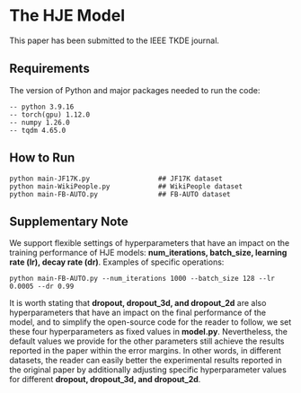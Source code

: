 # The HJE Model
This paper has been submitted to the IEEE TKDE journal.
## Requirements
The version of Python and major packages needed to run the code:
   
    -- python 3.9.16
    -- torch(gpu) 1.12.0
    -- numpy 1.26.0
    -- tqdm 4.65.0

## How to Run
```
python main-JF17K.py                 ## JF17K dataset
python main-WikiPeople.py            ## WikiPeople dataset
python main-FB-AUTO.py               ## FB-AUTO dataset
```

## Supplementary Note
We support flexible settings of hyperparameters that have an impact on the training performance of HJE models: **num_iterations, batch_size, learning rate (lr), decay rate (dr)**. Examples of specific operations:
```
python main-FB-AUTO.py --num_iterations 1000 --batch_size 128 --lr 0.0005 --dr 0.99
```
It is worth stating that **dropout, dropout_3d, and dropout_2d** are also hyperparameters that have an impact on the final performance of the model, and to simplify the open-source code for the reader to follow, we set these four hyperparameters as fixed values in **model.py**. Nevertheless, the default values we provide for the other parameters still achieve the results reported in the paper within the error margins. In other words, in different datasets, the reader can easily better the experimental results reported in the original paper by additionally adjusting specific hyperparameter values for different **dropout, dropout_3d, and dropout_2d**.
